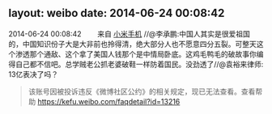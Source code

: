 layout: weibo
date: 2014-06-24 00:08:42
---
2014-06-24 00:08:42  &nbsp;&nbsp;&nbsp;&nbsp;&nbsp;&nbsp; 来自 <a href="http://app.weibo.com/t/feed/22zMnn" rel="nofollow">小米手机</a>
//@李承鹏:中国人其实是很爱祖国的，中国知识份子大是大非前也拎得清，绝大部分人也不愿意四分五裂。可整天这个渗透那个通敌、这个拿了美国人钱那个是中情局卧底。这鸡毛鸭毛的破故事你编得自己都不信吧。总学贼老公抓老婆破鞋一样防着国民。没劲透了//@袁裕来律师: 13亿表决了吗？
>  该账号因被投诉违反《微博社区公约》的相关规定，现已无法查看。查看帮助 https://kefu.weibo.com/faqdetail?id=13216
